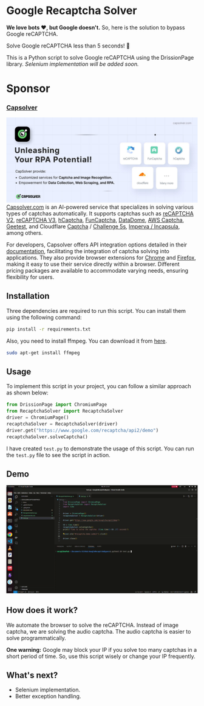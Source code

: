 # Google Recaptcha Solver

**We love bots ❤️, but Google doesn't.** So, here is the solution to bypass Google reCAPTCHA.

Solve Google reCAPTCHA less than 5 seconds! 🚀

This is a Python script to solve Google reCAPTCHA using the DrissionPage library. *Selenium implementation will be added soon.*

# Sponsor

### [Capsolver](https://www.capsolver.com/?utm_source=github&utm_medium=banner_github&utm_campaign=GoogleRecaptchaBypass)

[![Capsolver](docs/capsolver.jpg)](https://www.capsolver.com/?utm_source=github&utm_medium=banner_github&utm_campaign=GoogleRecaptchaBypass)
[Capsolver.com](https://www.capsolver.com/?utm_source=github&utm_medium=banner_github&utm_campaign=GoogleRecaptchaBypass) is an AI-powered service that specializes in solving various types of captchas automatically. It supports captchas such as [reCAPTCHA V2](https://docs.capsolver.com/guide/captcha/ReCaptchaV2.html?utm_source=github&utm_medium=banner_github&utm_campaign=GoogleRecaptchaBypass), [reCAPTCHA V3](https://docs.capsolver.com/guide/captcha/ReCaptchaV3.html?utm_source=github&utm_medium=banner_github&utm_campaign=GoogleRecaptchaBypass), [hCaptcha](https://docs.capsolver.com/guide/captcha/HCaptcha.html?utm_source=github&utm_medium=banner_github&utm_campaign=GoogleRecaptchaBypass), [FunCaptcha](https://docs.capsolver.com/guide/captcha/FunCaptcha.html?utm_source=github&utm_medium=banner_github&utm_campaign=GoogleRecaptchaBypass), [DataDome](https://docs.capsolver.com/guide/captcha/DataDome.html?utm_source=github&utm_medium=banner_github&utm_campaign=GoogleRecaptchaBypass), [AWS Captcha](https://docs.capsolver.com/guide/captcha/awsWaf.html?utm_source=github&utm_medium=banner_github&utm_campaign=GoogleRecaptchaBypass), [Geetest](https://docs.capsolver.com/guide/captcha/Geetest.html?utm_source=github&utm_medium=banner_github&utm_campaign=GoogleRecaptchaBypass), and Cloudflare [Captcha](https://docs.capsolver.com/guide/antibots/cloudflare_turnstile.html?utm_source=github&utm_medium=banner_github&utm_campaign=GoogleRecaptchaBypass) / [Challenge 5s](https://docs.capsolver.com/guide/antibots/cloudflare_challenge.html?utm_source=github&utm_medium=banner_github&utm_campaign=GoogleRecaptchaBypass), [Imperva / Incapsula](https://docs.capsolver.com/guide/antibots/imperva.html?utm_source=github&utm_medium=banner_github&utm_campaign=GoogleRecaptchaBypass), among others.

For developers, Capsolver offers API integration options detailed in their [documentation](https://docs.capsolver.com/?utm_source=github&utm_medium=banner_github&utm_campaign=GoogleRecaptchaBypass), facilitating the integration of captcha solving into applications. They also provide browser extensions for [Chrome](https://chromewebstore.google.com/detail/captcha-solver-auto-captc/pgojnojmmhpofjgdmaebadhbocahppod) and [Firefox](https://addons.mozilla.org/es/firefox/addon/capsolver-captcha-solver/), making it easy to use their service directly within a browser. Different pricing packages are available to accommodate varying needs, ensuring flexibility for users.


## Installation
Three dependencies are required to run this script. You can install them using the following command:
```bash
pip install -r requirements.txt
```

Also, you need to install ffmpeg. You can download it from [here](https://ffmpeg.org/download.html).

```bash
sudo apt-get install ffmpeg
```

## Usage

To implement this script in your project, you can follow a similar approach as shown below:

```python
from DrissionPage import ChromiumPage 
from RecaptchaSolver import RecaptchaSolver
driver = ChromiumPage()
recaptchaSolver = RecaptchaSolver(driver)
driver.get("https://www.google.com/recaptcha/api2/demo")
recaptchaSolver.solveCaptcha()
```

I have created `test.py` to demonstrate the usage of this script. You can run the `test.py` file to see the script in action.


## Demo

![Demo](docs/demo.gif)

 
## How does it work?

We automate the browser to solve the reCAPTCHA. Instead of image captcha, we are solving the audio captcha. The audio captcha is easier to solve programmatically.

**One warning:** Google may block your IP if you solve too many captchas in a short period of time. So, use this script wisely or change your IP frequently.

## What's next?

-  Selenium implementation.
-  Better exception handling.
